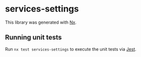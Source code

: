 # services-settings

This library was generated with [Nx](https://nx.dev).

## Running unit tests

Run `nx test services-settings` to execute the unit tests via [Jest](https://jestjs.io).
